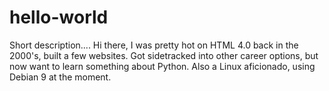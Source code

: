 # hello-world
Short description....
Hi there, I was pretty hot on HTML 4.0 back in the 2000's, built a few websites.
Got sidetracked into other career options, but now want to learn something about Python.
Also a Linux aficionado, using Debian 9 at the moment.
